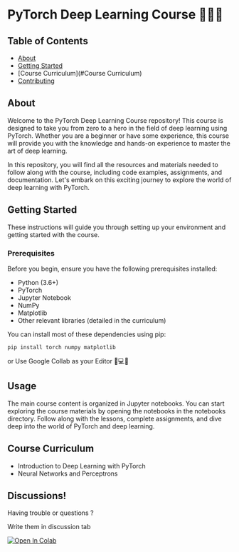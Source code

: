 # PyTorch Deep Learning Course 🔮✨🧪

## Table of Contents

- [About](#about)
- [Getting Started](#getting_started)
- [Course Curriculum](#Course Curriculum)
- [Contributing](../CONTRIBUTING.md)

## About <a name="about"></a>

Welcome to the PyTorch Deep Learning Course repository! This course is designed to take you from zero to a hero in the field of deep learning using PyTorch. Whether you are a beginner or have some experience, this course will provide you with the knowledge and hands-on experience to master the art of deep learning.

In this repository, you will find all the resources and materials needed to follow along with the course, including code examples, assignments, and documentation. Let's embark on this exciting journey to explore the world of deep learning with PyTorch.

## Getting Started <a name="getting_started"></a>

These instructions will guide you through setting up your environment and getting started with the course.

### Prerequisites

Before you begin, ensure you have the following prerequisites installed:

- Python (3.6+)
- PyTorch
- Jupyter Notebook
- NumPy
- Matplotlib
- Other relevant libraries (detailed in the curriculum)

You can install most of these dependencies using pip:

```
pip install torch numpy matplotlib
```

or Use Google Collab as your Editor 🌟💻🚀

## Usage <a name = "usage"></a>

The main course content is organized in Jupyter notebooks. You can start exploring the course materials by opening the notebooks in the notebooks directory. Follow along with the lessons, complete assignments, and dive deep into the world of PyTorch and deep learning.

## Course Curriculum <a name = "Course Curriculum"></a>

- Introduction to Deep Learning with PyTorch
- Neural Networks and Perceptrons

## Discussions! <a name = "Discussions!"></a>

Having trouble or questions ?

Write them in discussion tab

<a target="_blank" href="https://colab.research.google.com/github/Amr-Abdellatif/learn-deep-learning-using-pytorch/blob/main/curriculum/00_starting_with_basics.ipynb">
<img src="https://colab.research.google.com/assets/colab-badge.svg" alt="Open In Colab"/>
</a>

